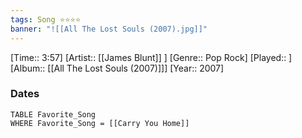 ```yaml
---
tags: Song ⭐⭐⭐⭐ 
banner: "![[All The Lost Souls (2007).jpg]]"
---
```

[Time:: 3:57]
[Artist:: [[James Blunt]] ]
[Genre:: Pop Rock]
[Played:: ]
[Album:: [[All The Lost Souls (2007)]]]
[Year:: 2007]
### Dates
````dataview
TABLE Favorite_Song
WHERE Favorite_Song = [[Carry You Home]]
````